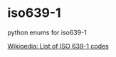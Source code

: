 # iso639-1
python enums for iso639-1

[Wikipedia: List of ISO 639-1 codes](https://en.wikipedia.org/wiki/List_of_ISO_639-1_codes "List of ISO 639-1 codes")